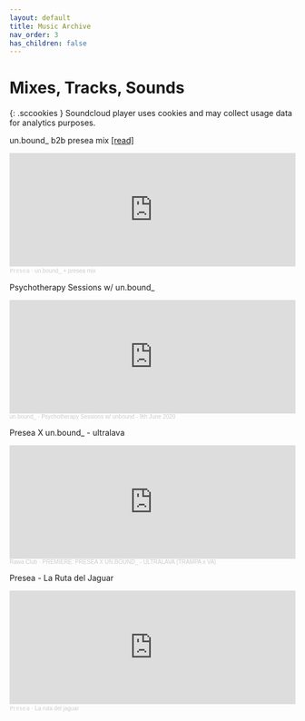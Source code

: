 ```yaml
---
layout: default
title: Music Archive
nav_order: 3
has_children: false
---
```


# Mixes, Tracks, Sounds

{: .sccookies }
Soundcloud player uses cookies and may collect usage data for analytics purposes.

<div class="mixes">
  <div class="mix">
    <div class="mix-title">
      <p>un.bound_ b2b presea mix <a href="https://bf-club.github.io/docs/posts/000.html">[read]</a></p>
    </div>
    <iframe width="100%" height="200" scrolling="no" frameborder="no" allow="autoplay" src="https://w.soundcloud.com/player/?url=https%3A//api.soundcloud.com/tracks/1399273564&color=%23ff5500&auto_play=false&hide_related=false&show_comments=true&show_user=true&show_reposts=false&show_teaser=true&visual=true"></iframe><div style="font-size: 10px; color: #cccccc;line-break: anywhere;word-break: normal;overflow: hidden;white-space: nowrap;text-overflow: ellipsis; font-family: Interstate,Lucida Grande,Lucida Sans Unicode,Lucida Sans,Garuda,Verdana,Tahoma,sans-serif;font-weight: 100;"><a href="https://soundcloud.com/presea" title="ℙ𝕣𝕖𝕤𝕖𝕒" target="_blank" style="color: #cccccc; text-decoration: none;">ℙ𝕣𝕖𝕤𝕖𝕒</a> · <a href="https://soundcloud.com/presea/unbound-presea-mix" title="un.bound_ + presea mix" target="_blank" style="color: #cccccc; text-decoration: none;">un.bound_ + presea mix</a></div>
  </div>

  <div class="mix">
    <div class="mix-title">
      <p>Psychotherapy Sessions w/ un.bound_ </p>
    </div>
    <iframe width="100%" height="200" scrolling="no" frameborder="no" allow="autoplay" src="https://w.soundcloud.com/player/?url=https%3A//api.soundcloud.com/tracks/838498600&color=%23ff5500&auto_play=false&hide_related=false&show_comments=true&show_user=true&show_reposts=false&show_teaser=true&visual=true"></iframe><div style="font-size: 10px; color: #cccccc;line-break: anywhere;word-break: normal;overflow: hidden;white-space: nowrap;text-overflow: ellipsis; font-family: Interstate,Lucida Grande,Lucida Sans Unicode,Lucida Sans,Garuda,Verdana,Tahoma,sans-serif;font-weight: 100;"><a href="https://soundcloud.com/unbund" title="un.bound_" target="_blank" style="color: #cccccc; text-decoration: none;">un.bound_</a> · <a href="https://soundcloud.com/unbund/psychotherapy-sessions-w-unbound-9th-june-2020" title="Psychotherapy Sessions w/ unbound - 9th June 2020" target="_blank" style="color: #cccccc; text-decoration: none;">Psychotherapy Sessions w/ unbound - 9th June 2020</a></div>
  </div>
  </div>

  <div class="mix-outer">
  <div class="mix">
    <div class="mix-title">
      <p>Presea X un.bound_ - ultralava</p>
    </div>
    <iframe width="100%" height="200" scrolling="no" frameborder="no" allow="autoplay" src="https://w.soundcloud.com/player/?url=https%3A//api.soundcloud.com/tracks/1511977999&color=%23ff5500&auto_play=false&hide_related=false&show_comments=true&show_user=true&show_reposts=false&show_teaser=true&visual=true"></iframe><div style="font-size: 10px; color: #cccccc;line-break: anywhere;word-break: normal;overflow: hidden;white-space: nowrap;text-overflow: ellipsis; font-family: Interstate,Lucida Grande,Lucida Sans Unicode,Lucida Sans,Garuda,Verdana,Tahoma,sans-serif;font-weight: 100;"><a href="https://soundcloud.com/rawaclub" title="Rawa Club" target="_blank" style="color: #cccccc; text-decoration: none;">Rawa Club</a> · <a href="https://soundcloud.com/rawaclub/premiere-presea-x-unbound_ultralava-trampa-x-va" title="PREMIERE: PRESEA X UN.BOUND_ - ULTRALAVA (TRAMPA x VA)" target="_blank" style="color: #cccccc; text-decoration: none;">PREMIERE: PRESEA X UN.BOUND_ - ULTRALAVA (TRAMPA x VA)</a></div>
  </div>

  <div class="mix">
    <div class="mix-title">
      <p>Presea - La Ruta del Jaguar</p>
    </div>
    <iframe width="100%" height="200" scrolling="no" frameborder="no" allow="autoplay" src="https://w.soundcloud.com/player/?url=https%3A//api.soundcloud.com/tracks/1286029600&color=%23ff5500&auto_play=false&hide_related=false&show_comments=true&show_user=true&show_reposts=false&show_teaser=true&visual=true"></iframe><div style="font-size: 10px; color: #cccccc;line-break: anywhere;word-break: normal;overflow: hidden;white-space: nowrap;text-overflow: ellipsis; font-family: Interstate,Lucida Grande,Lucida Sans Unicode,Lucida Sans,Garuda,Verdana,Tahoma,sans-serif;font-weight: 100;"><a href="https://soundcloud.com/presea" title="ℙ𝕣𝕖𝕤𝕖𝕒" target="_blank" style="color: #cccccc; text-decoration: none;">ℙ𝕣𝕖𝕤𝕖𝕒</a> · <a href="https://soundcloud.com/presea/la-ruta-del-jaguar" title="La ruta del jaguar" target="_blank" style="color: #cccccc; text-decoration: none;">La ruta del jaguar</a></div>
  </div>

</div>




